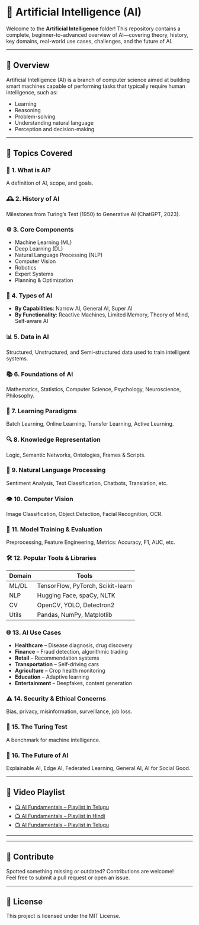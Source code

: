 # 🤖 Artificial Intelligence (AI)

Welcome to the **Artificial Intelligence** folder! This repository contains a complete, beginner-to-advanced overview of AI—covering theory, history, key domains, real-world use cases, challenges, and the future of AI.

---

## 📌 Overview

Artificial Intelligence (AI) is a branch of computer science aimed at building smart machines capable of performing tasks that typically require human intelligence, such as:

- Learning
- Reasoning
- Problem-solving
- Understanding natural language
- Perception and decision-making

---

## 🧠 Topics Covered

### 📘 1. What is AI?
A definition of AI, scope, and goals.

### 🕰️ 2. History of AI
Milestones from Turing’s Test (1950) to Generative AI (ChatGPT, 2023).

### ⚙️ 3. Core Components
- Machine Learning (ML)
- Deep Learning (DL)
- Natural Language Processing (NLP)
- Computer Vision
- Robotics
- Expert Systems
- Planning & Optimization

### 🧠 4. Types of AI
- **By Capabilities**: Narrow AI, General AI, Super AI
- **By Functionality**: Reactive Machines, Limited Memory, Theory of Mind, Self-aware AI

### 📊 5. Data in AI
Structured, Unstructured, and Semi-structured data used to train intelligent systems.

### 📚 6. Foundations of AI
Mathematics, Statistics, Computer Science, Psychology, Neuroscience, Philosophy.

### 🤖 7. Learning Paradigms
Batch Learning, Online Learning, Transfer Learning, Active Learning.

### 🔍 8. Knowledge Representation
Logic, Semantic Networks, Ontologies, Frames & Scripts.

### 💬 9. Natural Language Processing
Sentiment Analysis, Text Classification, Chatbots, Translation, etc.

### 👁️ 10. Computer Vision
Image Classification, Object Detection, Facial Recognition, OCR.

### 🧪 11. Model Training & Evaluation
Preprocessing, Feature Engineering, Metrics: Accuracy, F1, AUC, etc.

### 🛠️ 12. Popular Tools & Libraries
| Domain | Tools |
|--------|-------|
| ML/DL  | TensorFlow, PyTorch, Scikit-learn |
| NLP    | Hugging Face, spaCy, NLTK         |
| CV     | OpenCV, YOLO, Detectron2          |
| Utils  | Pandas, NumPy, Matplotlib         |

### 🌐 13. AI Use Cases
- **Healthcare** – Disease diagnosis, drug discovery
- **Finance** – Fraud detection, algorithmic trading
- **Retail** – Recommendation systems
- **Transportation** – Self-driving cars
- **Agriculture** – Crop health monitoring
- **Education** – Adaptive learning
- **Entertainment** – Deepfakes, content generation

### ⚠️ 14. Security & Ethical Concerns
Bias, privacy, misinformation, surveillance, job loss.

### 🧠 15. The Turing Test
A benchmark for machine intelligence.

### 🔮 16. The Future of AI
Explainable AI, Edge AI, Federated Learning, General AI, AI for Social Good.

---

## 🎥 Video Playlist

- [📺 AI Fundamentals – Playlist in Telugu](https://www.youtube.com/playlist?list=PLv_sM9ZH4RUX3cTixZiSBlCVhG_L9rDzV)
- [📺 AI Fundamentals – Playlist in Hindi](https://www.youtube.com/playlist?list=PLV8vIYTIdSnYsdt0Dh9KkD9WFEi7nVgbe)
- [📺 AI Fundamentals – Playlist in Telugu](https://www.youtube.com/watch?v=Ux2X2Te20Wo)

---
---

## 🙌 Contribute

Spotted something missing or outdated? Contributions are welcome!  
Feel free to submit a pull request or open an issue.

---

## 📄 License

This project is licensed under the MIT License.
